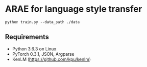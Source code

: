 # ARAE for language style transfer

    python train.py --data_path ./data
    
## Requirements
- Python 3.6.3 on Linux
- PyTorch 0.3.1, JSON, Argparse
- KenLM (https://github.com/kpu/kenlm)

